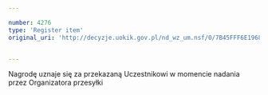 ```yaml
---

number: 4276
type: 'Register item'
original_uri: 'http://decyzje.uokik.gov.pl/nd_wz_um.nsf/0/7B45FFF6E1968F41C1257B1A0032841A?OpenDocument'


---
```


Nagrodę uznaje się za przekazaną Uczestnikowi w momencie nadania przez Organizatora przesyłki
